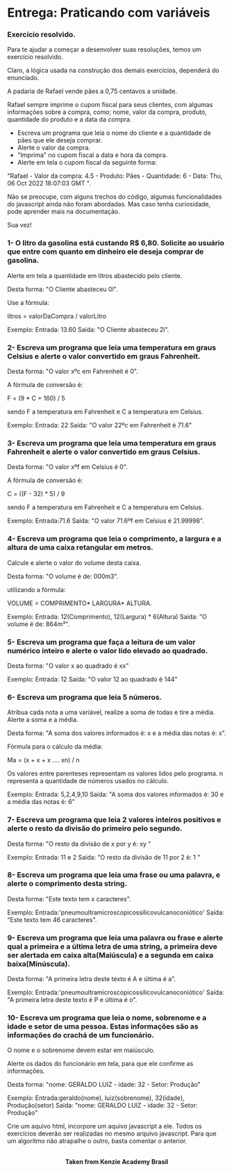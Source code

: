 <h1>Entrega: Praticando com variáveis</h1>

<h3>Exercício resolvido.</h3>
Para te ajudar a começar a desenvolver suas resoluções, temos um exercício resolvido.

Claro, a lógica usada na construção dos demais exercícios, dependerá do enunciado.

A padaria de Rafael vende pães a 0,75 centavos a unidade.

Rafael sempre imprime o cupom fiscal para seus clientes, com algumas informações sobre a compra, como; nome, valor da compra, produto, quantidade do produto e a data da compra.

- Escreva um programa que leia o nome do cliente e a quantidade de pães que ele deseja comprar.
- Alerte o valor da compra.
- "Imprima" no cupom fiscal a data e hora da compra.
- Alerte em tela o cupom fiscal da seguinte forma:

⁠"Rafael - Valor da compra: 4.5 - Produto: Pães - Quantidade: 6 - Data: Thu, 06 Oct 2022 18:07:03 GMT ".

Não se preocupe, com alguns trechos do código, algumas funcionalidades do javascript ainda não foram abordadas. Mas caso tenha curiosidade, pode aprender mais na documentação.

Sua vez!

<h3>1- O litro da gasolina está custando R$ 6,80. Solicite ao usuário que entre com quanto em dinheiro ele deseja comprar de gasolina.</h3>

Alerte em tela a quantidade em litros abastecido pelo cliente.

Desta forma: "O Cliente abasteceu 0l".

Use a fórmula:

⁠litros = valorDaCompra / valorLitro

Exemplo:
Entrada: 13.60
Saída: "O Cliente abasteceu 2l".

<h3>2- Escreva um programa que leia uma temperatura em graus Celsius e alerte o valor convertido em graus Fahrenheit.</h3>

Desta forma: "O valor xºc em Fahrenheit é 0".
 
A fórmula de conversão é:

⁠F = (9 * C + 160) / 5 

sendo F a temperatura em Fahrenheit e C a temperatura em Celsius.

⁠Exemplo:
Entrada: 22
Saída: "O valor 22ºc em Fahrenheit é 71.6"⁠

<h3>3- Escreva um programa que leia uma temperatura em graus Fahrenheit e alerte o valor convertido em graus Celsius.</h3>

Desta forma: "O valor xºf em Celsius é 0".

A fórmula de conversão é:

C = ((F - 32) * 5) / 9

⁠sendo F a temperatura em Fahrenheit e C a temperatura em Celsius.

⁠Exemplo:
Entrada:71.6
Saída: "O valor 71.6ºf em Celsius é 21.99998".

<h3>4- Escreva um programa que leia o comprimento, a largura e a altura de uma caixa retangular em metros.</h3>

Calcule e alerte o valor do volume desta caixa.

Desta forma: "O volume é de: 000m3⁠".

utilizando a fórmula: 

VOLUME = COMPRIMENTO* LARGURA* ALTURA.

Exemplo:
Entrada: 12(Comprimento), 12(Largura) * 6(Altura)
Saída: "O volume é de: 864m³⁠".

<h3>5- Escreva um programa que faça a leitura de um valor numérico inteiro e alerte o valor lido elevado ao quadrado.</h3>

Desta forma: "O valor x ao quadrado é xx"

⁠⁠Exemplo:
Entrada: 12
Saída: "O valor 12 ao quadrado é 144"

<h3>6- Escreva um programa que leia 5 números.</h3>

Atribua cada nota a uma variável, realize a soma de todas e tire a média. Alerte a soma e a média.

Desta forma: "A soma dos valores informados é: x e a média das notas é: x".

Fórmula para o cálculo da média:

Ma = (x + x + x .... xn) / n

Os valores entre parenteses representam os valores lidos pelo programa. n representa a quantidade de números usados no cálculo.

Exemplo:
Entrada: 5,2,4,9,10
Saída: "A soma dos valores informados é: 30 e a média das notas é: 6"

<h3>7- Escreva um programa que leia 2 valores inteiros positivos e alerte o resto da divisão do primeiro pelo segundo.</h3>

Desta forma: "O resto da divisão de x por y é: xy "

⁠Exemplo:
Entrada: 11 e 2
Saída: "O resto da divisão de 11 por 2 é: 1 "

<h3>8- Escreva um programa que leia uma frase ou uma palavra, e alerte o comprimento desta string.</h3>

Desta forma: "Este texto tem x caracteres".

Exemplo:
Entrada:'pneumoultramicroscopicossilicovulcanoconiótico'
Saída: "Este texto tem 46 caracteres".

<h3>9- Escreva um programa que leia uma palavra ou frase e alerte qual a primeira e a última letra de uma string, a primeira deve ser alertada em caixa alta(Maiúscula) e a segunda em caixa baixa(Minúscula).</h3>

Desta forma: "A primeira letra deste texto é A e última é a".

⁠Exemplo:
Entrada:'pneumoultramicroscopicossilicovulcanoconiótico'
Saída: "A primeira letra deste texto é P e última é o".

<h3>10- Escreva um programa que leia o nome, sobrenome e a idade e setor de uma pessoa. Estas informações são as informações do crachá de um funcionário.</h3>

O nome e o sobrenome devem estar em maiúsculo.

Alerte os dados do funcionário em tela, para que ele confirme as informações.

Desta forma: "nome: GERALDO LUIZ - idade: 32 - Setor: Produção"

Exemplo:
Entrada:geraldo(nome), luiz(sobrenome), 32(idade), Produção(setor)
Saída: "nome: GERALDO LUIZ - idade: 32 - Setor: Produção"

Crie um aquivo html, incorpore um aquivo javascript a ele. Todos os exercícios deverão ser realizadas no mesmo arquivo javascript.
Para que um algoritmo não atrapalhe o outro, basta comentar o anterior.
<br>
<br>

<p align="center"><b>Taken from Kenzie Academy Brasil</b></p>
